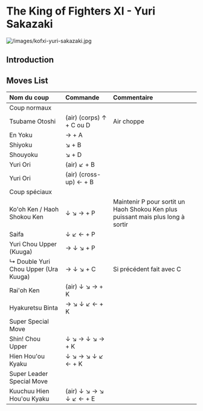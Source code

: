# The King of Fighters XI - Yuri Sakazaki

![](/images/kofxi-yuri-sakazaki.jpg "/images/kofxi-yuri-sakazaki.jpg")

## Introduction

## Moves List

| Nom du coup                          | Commande                 | Commentaire                                                                      |
|:-------------------------------------|:-------------------------|:---------------------------------------------------------------------------------|
| Coup normaux                         |                          |                                                                                  |
| Tsubame Otoshi                       | (air) (corps) ↑ + C ou D | Air choppe                                                                       |
| En Yoku                              | → + A                    |                                                                                  |
| Shiyoku                              | ↘ + B                    |                                                                                  |
| Shouyoku                             | ↘ + D                    |                                                                                  |
| Yuri Ori                             | (air) ↙ + B              |                                                                                  |
| Yuri Ori                             | (air) (cross-up) ← + B   |                                                                                  |
| Coup spéciaux                        |                          |                                                                                  |
| Ko'oh Ken / Haoh Shokou Ken          | ↓ ↘ → + P                | Maintenir P pour sortit un Haoh Shokou Ken plus puissant mais plus long à sortir |
| Saifa                                | ↓ ↙ ← + P                |                                                                                  |
| Yuri Chou Upper (Kuuga)              | → ↓ ↘ + P                |                                                                                  |
| ↳ Double Yuri Chou Upper (Ura Kuuga) | → ↓ ↘ + C                | Si précédent fait avec C                                                         |
| Rai'oh Ken                           | (air) ↓ ↘ → + K          |                                                                                  |
| Hyakuretsu Binta                     | → ↘ ↓ ↙ ← + K            |                                                                                  |
| Super Special Move                   |                          |                                                                                  |
| Shin! Chou Upper                     | ↓ ↘ → ↓ ↘ → + K          |                                                                                  |
| Hien Hou'ou Kyaku                    | ↓ ↘ → ↘ ↓ ↙ ← + K        |                                                                                  |
| Super Leader Special Move            |                          |                                                                                  |
| Kuuchuu Hien Hou'ou Kyaku            | (air) ↓ ↘ → ↘ ↓ ↙ ← + E  |                                                                                  |
